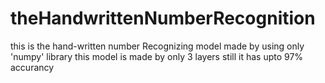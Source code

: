 # theHandwrittenNumberRecognition
this is the hand-written number Recognizing model made by using only 'numpy' library
this model is made by only 3 layers still it has upto 97% accurancy
